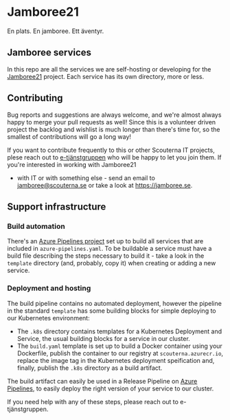 # Jamboree21
En plats. En jamboree. Ett äventyr.

## Jamboree services

In this repo are all the services we are self-hosting or developing for the
[Jamboree21](https://jamboree.se) project. Each service has its own directory,
more or less.


## Contributing

Bug reports and suggestions are always welcome, and we're almost always happy to
merge your pull requests as well! Since this is a volunteer driven project the
backlog and wishlist is much longer than there's time for, so the smallest of
contributions will go a long way!

If you want to contribute frequently to this or other Scouterna IT projects,
plese reach out to [e-tjänstgruppen](https://etjanster.scout.se) who will be
happy to let you join them. If you're interested in working with Jamboree21
- with IT or with something else - send an email to jamboree@scouterna.se or
take a look at https://jamboree.se.


## Support infrastructure

### Build automation

There's an [Azure Pipelines project](https://dev.azure.com/scouterna/jamboree21)
set up to build all services that are included in `azure-pipelines.yaml`. To be
buildable a service must have a build file describing the steps necessary to
build it - take a look in the `template` directory (and, probably, copy it) when
creating or adding a new service.

### Deployment and hosting

The build pipeline contains no automated deployment, however the pipeline in the
standard `template` has some building blocks for simple deploying to our
Kubernetes environment:

* The `.k8s` directory contains templates for a Kubernetes Deployment and
	Service, the usual building blocks for a service in our cluster.
* The `build.yaml` template is set up to build a Docker container using your
	Dockerfile, publish the container to our registry at `scouterna.azurecr.io`,
	replace the image tag in the Kubernetes deployment speification and, finally,
	publish the `.k8s` directory as a build artifact.

The build artifact can easily be used in a Release Pipeline on [Azure
Pipelines](https://dev.azure.com/scouterna/jamboree21), to easily deploy the
right version of your service to our cluster.

If you need help with any of these steps, please reach out to e-tjänstgruppen.



